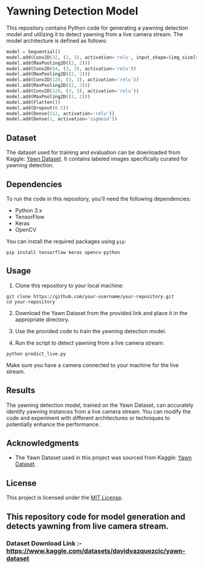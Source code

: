 # Yawning Detection Model

This repository contains Python code for generating a yawning detection model and utilizing it to detect yawning from a live camera stream. The model architecture is defined as follows:

```python
model = Sequential()
model.add(Conv2D(32, (3, 3), activation='relu', input_shape=(img_size[0], img_size[1], 3)))
model.add(MaxPooling2D((2, 2)))
model.add(Conv2D(64, (3, 3), activation='relu'))
model.add(MaxPooling2D((2, 2)))
model.add(Conv2D(128, (3, 3), activation='relu'))
model.add(MaxPooling2D((2, 2)))
model.add(Conv2D(128, (3, 3), activation='relu'))
model.add(MaxPooling2D((2, 2)))
model.add(Flatten())
model.add(Dropout(0.5))
model.add(Dense(512, activation='relu'))
model.add(Dense(1, activation='sigmoid'))
```

## Dataset

The dataset used for training and evaluation can be downloaded from Kaggle: [Yawn Dataset](https://www.kaggle.com/datasets/davidvazquezcic/yawn-dataset). It contains labeled images specifically curated for yawning detection.

## Dependencies

To run the code in this repository, you'll need the following dependencies:

- Python 3.x
- TensorFlow
- Keras
- OpenCV

You can install the required packages using `pip`:

```shell
pip install tensorflow keras opencv-python
```

## Usage

1. Clone this repository to your local machine:

```shell
git clone https://github.com/your-username/your-repository.git
cd your-repository
```

2. Download the Yawn Dataset from the provided link and place it in the appropriate directory.

3. Use the provided code to train the yawning detection model.

4. Run the script to detect yawning from a live camera stream:

```shell
python predict_live.py
```

Make sure you have a camera connected to your machine for the live stream.

## Results

The yawning detection model, trained on the Yawn Dataset, can accurately identify yawning instances from a live camera stream. You can modify the code and experiment with different architectures or techniques to potentially enhance the performance.

## Acknowledgments

- The Yawn Dataset used in this project was sourced from Kaggle: [Yawn Dataset](https://www.kaggle.com/datasets/davidvazquezcic/yawn-dataset).

## License

This project is licensed under the [MIT License](LICENSE).

## This repository code for model generation and detects yawning from live camera stream.

### Dataset Download Link :- https://www.kaggle.com/datasets/davidvazquezcic/yawn-dataset
